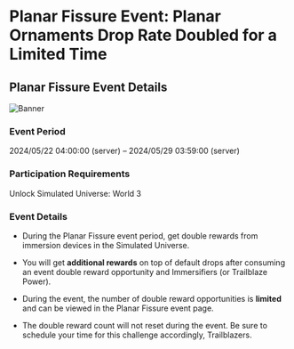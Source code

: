 # Planar Fissure Event: Planar Ornaments Drop Rate Doubled for a Limited Time
## Planar Fissure Event Details
![Banner](https://sdk.hoyoverse.com/upload/ann/2024/04/08/9d378e12a5b9f4685446d59593ae318b_3175793301883629336.png)

### Event Period

2024/05/22 04:00:00 (server) – 2024/05/29 03:59:00 (server)

### Participation Requirements

Unlock Simulated Universe: World 3

### Event Details

- During the Planar Fissure event period, get double rewards from immersion devices in the Simulated Universe.

- You will get **additional rewards** on top of default drops after consuming an event double reward opportunity and Immersifiers (or Trailblaze Power).

- During the event, the number of double reward opportunities is **limited** and can be viewed in the Planar Fissure event page.

- The double reward count will not reset during the event. Be sure to schedule your time for this challenge accordingly, Trailblazers.
